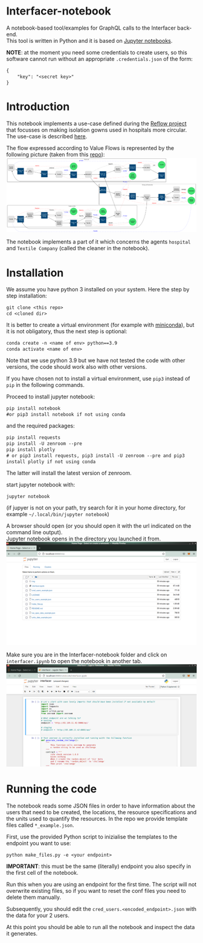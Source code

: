 # Interfacer-notebook
A notebook-based tool/examples for GraphQL calls to the Interfacer back-end.  
This tool is written in Python and it is based on [Jupyter notebooks](https://jupyter.org/).

**NOTE**: at the moment you need some credentials to create users, so this software cannot run without an appropriate `.credentials.json` of the form:
```
{
    "key": "<secret key>"
}
```
# Introduction
This notebook implements a use-case defined during the [Reflow project](https://reflowproject.eu/) that focusses on making isolation gowns used in hospitals more circular. The use-case is described [here](https://reflowproject.eu/blog/the-development-of-circular-isolation-gowns-a-case-study/).  

The flow expressed according to Value Flows is represented by the following picture (taken from this [repo](https://github.com/reflow-project/Amsterdam-pilot/tree/main/graphviz)):
![Isolation Gowns Value Flows](/img/isogowns.png?raw=true "Isolation Gowns Value Flows")

The notebook implements a part of it which concerns the agents `hospital` and `Textile Company` (called the cleaner in the notebook).

# Installation
We assume you have python 3 installed on your system. Here the step by step installation:

```
git clone <this repo>
cd <cloned dir>
```
It is better to create a virtual environment (for example with [miniconda](https://docs.conda.io/en/latest/miniconda.html)), but it is not obligatory, thus the next step is optional:
```
conda create -n <name of env> python==3.9
conda activate <name of env>
```
Note that we use python 3.9 but we have not tested the code with other versions, the code should work also with other versions.  

If you have chosen not to install a virtual environment, use `pip3` instead of `pip` in the following commands.  

Proceed to install jupyter notebook:
```
pip install notebook
#or pip3 install notebook if not using conda
```
 and the required packages:
 ```
 pip install requests
 pip install -U zenroom --pre
 pip install plotly
 # or pip3 install requests, pip3 install -U zenroom --pre and pip3 install plotly if not using conda
 
 ```
The latter will install the latest version of zenroom.
 
start jupyter notebook with:
```
jupyter notebook
```
(if jupyer is not on your path, try search for it in your home directory, for example `~/.local/bin/jupyter notebook`)  

A browser should open (or you should open it with the url indicated on the command line output).  
Jupyter notebook opens in the directory you launched it from.  
![Notebook homepage](/img/homepage.png?raw=true "Notebook homepage")  

Make sure you are in the Interfacer-notebook folder and click on `interfacer.ipynb` to open the notebook in another tab.  
![notebook](/img/notebook.png?raw=true "Notebook start of page")  

# Running the code
The notebook reads some JSON files in order to have information about the users that need to be created, the locations, the resource specifications and the units used to quantify the resources. In the repo we provide template files called `*_example.json`.  

First, use the provided Python script to inizialise the templates to the endpoint you want to use:

```
python make_files.py -e <your endpoint>
```
**IMPORTANT**: this must be the same (literally) endpoint you also specify in the first cell of the notebook.  

Run this when you are using an endpoint for the first time. The script will not overwrite existing files, so if you want to reset the conf files you need to delete them manually.

Subsequently, you should edit the `cred_users.<encoded_endpoint>.json` with the data for your 2 users.

At this point you should be able to run all the notebook and inspect the data it generates.

